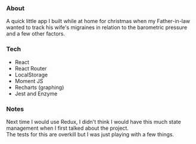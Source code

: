 ### About
A quick little app I built while at home for christmas when my Father-in-law wanted
to track his wife's migraines in relation to the barometric pressure and a few other factors.

### Tech
<ul>
    <li>React</li>
    <li>React Router</li>
    <li>LocalStorage</li>
    <li>Moment JS</li>
    <li>Recharts (graphing)</li>
    <li>Jest and Enzyme</li>
</ul>

### Notes
Next time I would use Redux, I didn't think I would have this much state management when I first talked about the project.
<br/>
The tests for this are overkill but I was just playing with a few things.
